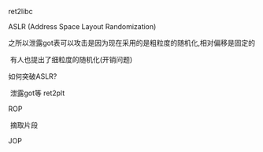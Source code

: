 



ret2libc



ASLR (Address Space Layout Randomization)

​	之所以泄露got表可以攻击是因为现在采用的是粗粒度的随机化,相对偏移是固定的

​	有人也提出了细粒度的随机化(开销问题)



如何突破ASLR?

​	泄露got等 ret2plt

ROP	

​	摘取片段



JOP



























